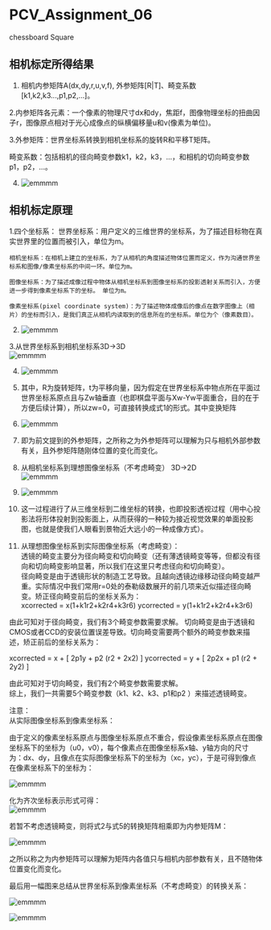 # PCV_Assignment_06
chessboard Square
## 相机标定所得结果
  1. 相机内参矩阵A(dx,dy,r,u,v,f), 外参矩阵[R|T]、畸变系数[k1,k2,k3...,p1,p2,...]。 
  
  2.内参矩阵各元素：一个像素的物理尺寸dx和dy，焦距f，图像物理坐标的扭曲因子r，图像原点相对于光心成像点的纵横偏移量u和v(像素为单位)。
  
  3.外参矩阵：世界坐标系转换到相机坐标系的旋转R和平移T矩阵。
  
  畸变系数：包括相机的径向畸变参数k1，k2，k3，...，和相机的切向畸变参数p1，p2，...。
  
  4.  ![emmmm](https://github.com/Heured/PCV_Assignment_06/blob/master/imgToShow/原理.png)
  
  
## 相机标定原理
  1.四个坐标系：
    世界坐标系：用户定义的三维世界的坐标系，为了描述目标物在真实世界里的位置而被引入，单位为m。
    
    相机坐标系：在相机上建立的坐标系，为了从相机的角度描述物体位置而定义，作为沟通世界坐标系和图像/像素坐标系的中间一环。单位为m。
    
    图像坐标系：为了描述成像过程中物体从相机坐标系到图像坐标系的投影透射关系而引入，方便进一步得到像素坐标系下的坐标。 单位为m。
    
    像素坐标系(pixel coordinate system)：为了描述物体成像后的像点在数字图像上（相片）的坐标而引入，是我们真正从相机内读取到的信息所在的坐标系。单位为个（像素数目）。
    
  2.  ![emmmm](https://github.com/Heured/PCV_Assignment_06/blob/master/imgToShow/原理2.png)
  
  3.从世界坐标系到相机坐标系3D->3D  
  ![emmmm](https://github.com/Heured/PCV_Assignment_06/blob/master/imgToShow/原理3.png)
  
  4.  ![emmmm](https://github.com/Heured/PCV_Assignment_06/blob/master/imgToShow/原理3_1.png)
  
  5. 其中，R为旋转矩阵，t为平移向量，因为假定在世界坐标系中物点所在平面过世界坐标系原点且与Zw轴垂直（也即棋盘平面与Xw-Yw平面重合，目的在于方便后续计算），所以zw=0，可直接转换成式1的形式。其中变换矩阵
  
  6.  ![emmmm](https://github.com/Heured/PCV_Assignment_06/blob/master/imgToShow/原理3_2.png)
  
  7. 即为前文提到的外参矩阵，之所称之为外参矩阵可以理解为只与相机外部参数有关，且外参矩阵随刚体位置的变化而变化。
  
  8. 从相机坐标系到理想图像坐标系（不考虑畸变） 3D->2D  
  ![emmmm](https://github.com/Heured/PCV_Assignment_06/blob/master/imgToShow/原理4.png)
  
  9.  ![emmmm](https://github.com/Heured/PCV_Assignment_06/blob/master/imgToShow/原理5.png)
  
  10. 这一过程进行了从三维坐标到二维坐标的转换，也即投影透视过程（用中心投影法将形体投射到投影面上，从而获得的一种较为接近视觉效果的单面投影图，也就是使我们人眼看到景物近大远小的一种成像方式）。
  
  11. 从理想图像坐标系到实际图像坐标系（考虑畸变）：  
  透镜的畸变主要分为径向畸变和切向畸变（还有薄透镜畸变等等，但都没有径向和切向畸变影响显著，所以我们在这里只考虑径向和切向畸变）。  
  径向畸变是由于透镜形状的制造工艺导致。且越向透镜边缘移动径向畸变越严重。实际情况中我们常用r=0处的泰勒级数展开的前几项来近似描述径向畸变。矫正径向畸变前后的坐标关系为：  
  xcorrected = x(1+k1r2+k2r4+k3r6)
  ycorrected = y(1+k1r2+k2r4+k3r6)
    
  由此可知对于径向畸变，我们有3个畸变参数需要求解。
  切向畸变是由于透镜和CMOS或者CCD的安装位置误差导致。切向畸变需要两个额外的畸变参数来描述，矫正前后的坐标关系为：  
  
  xcorrected = x + [ 2p1y + p2 (r2 + 2x2) ]
  ycorrected = y + [ 2p2x + p1 (r2 + 2y2) ]
  
  由此可知对于切向畸变，我们有2个畸变参数需要求解。  
  综上，我们一共需要5个畸变参数（k1、k2、k3、p1和p2 ）来描述透镜畸变。
  
  注意：  
  从实际图像坐标系到像素坐标系：  
  
  由于定义的像素坐标系原点与图像坐标系原点不重合，假设像素坐标系原点在图像坐标系下的坐标为（u0，v0），每个像素点在图像坐标系x轴、y轴方向的尺寸为：dx、dy，且像点在实际图像坐标系下的坐标为（xc，yc），于是可得到像点在像素坐标系下的坐标为：  
  
  ![emmmm](https://github.com/Heured/PCV_Assignment_06/blob/master/imgToShow/原理6.png)
  
  化为齐次坐标表示形式可得：  
  ![emmmm](https://github.com/Heured/PCV_Assignment_06/blob/master/imgToShow/原理7.png)
  
  若暂不考虑透镜畸变，则将式2与式5的转换矩阵相乘即为内参矩阵M：  
  
  ![emmmm](https://github.com/Heured/PCV_Assignment_06/blob/master/imgToShow/原理8.png)
  
  之所以称之为内参矩阵可以理解为矩阵内各值只与相机内部参数有关，且不随物体位置变化而变化。 
  
  最后用一幅图来总结从世界坐标系到像素坐标系（不考虑畸变）的转换关系：  
  
  ![emmmm](https://github.com/Heured/PCV_Assignment_06/blob/master/imgToShow/原理9.png)
  
  ![emmmm](https://github.com/Heured/PCV_Assignment_06/blob/master/imgToShow/原理10.png)
  
  
